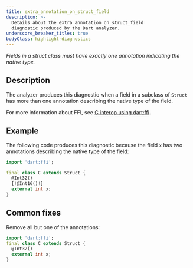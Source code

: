 ```yaml
---
title: extra_annotation_on_struct_field
description: >-
  Details about the extra_annotation_on_struct_field
  diagnostic produced by the Dart analyzer.
underscore_breaker_titles: true
bodyClass: highlight-diagnostics
---
```


_Fields in a struct class must have exactly one annotation indicating the native
type._

## Description

The analyzer produces this diagnostic when a field in a subclass of
`Struct` has more than one annotation describing the native type of the
field.

For more information about FFI, see [C interop using dart:ffi][ffi].

## Example

The following code produces this diagnostic because the field `x` has two
annotations describing the native type of the field:

```dart
import 'dart:ffi';

final class C extends Struct {
  @Int32()
  [!@Int16()!]
  external int x;
}
```

## Common fixes

Remove all but one of the annotations:

```dart
import 'dart:ffi';
final class C extends Struct {
  @Int32()
  external int x;
}
```

[ffi]: /interop/c-interop
